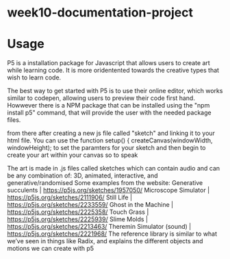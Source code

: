 # week10-documentation-project

# Usage
P5 is a installation package for Javascript that allows users to create art while learning code. It is more oridentented towards the creative types that wish to learn code. 

The best way to get started with P5 is to use their online editor, which works similar to codepen, allowing users to preview their code first hand. Howwever there is a NPM package that can be installed using the "npm install p5" command, that will provide the user with the needed package files. 

from there after creating a new js file called "sketch" and linking it to your html file. You can use the
function setup() {
    createCanvas(windowWidth, windowHeight);
to set the paramters for your sketch and then begin to create your art within your canvas so to speak

The art is made in .js files called sketches which can contain audio and can be any combination of: 3D, animated, interactive, and generative/randomised
Some examples from the website:
Generative succulents | https://p5js.org/sketches/1957050/
Microscope Simulator | https://p5js.org/sketches/2111906/
Still Life | https://p5js.org/sketches/2233559/
Ghost in the Machine | https://p5js.org/sketches/2225358/
Touch Grass | https://p5js.org/sketches/2225939/
Slime Molds | https://p5js.org/sketches/2213463/
Theremin Simulator (sound) | https://p5js.org/sketches/2221968/
The reference library is similar to what we’ve seen in things like Radix, and explains the different objects and motions we can create with p5
